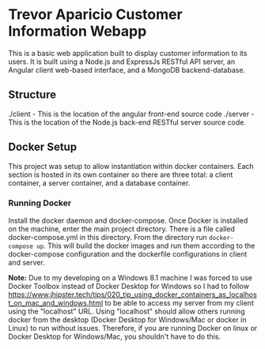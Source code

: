 # Trevor Aparicio Customer Information Webapp
This is a basic web application built to display customer information to its users. It is built using a Node.js and ExpressJs RESTful API server, an Angular client web-based interface, and a MongoDB backend-database.

## Structure
./client - This is the location of the angular front-end source code
./server - This is the location of the Node.js back-end RESTful server source code.

## Docker Setup
This project was setup to allow instantiation within docker containers. Each section is hosted in its own container so there are three total: a client container, a server container, and a database container.

### Running Docker
Install the docker daemon and docker-compose. Once Docker is installed on the machine, enter the main project directory. There is a file called docker-compose.yml in this directory. From the directory run `docker-compose up`. This will build the docker images and run them according to the docker-compose configuration and the dockerfile configurations in client and server.

**Note:**
Due to my developing on a Windows 8.1 machine I was forced to use Docker Toolbox instead of Docker Desktop for Windows so I had to follow https://www.jhipster.tech/tips/020_tip_using_docker_containers_as_localhost_on_mac_and_windows.html to be able to access my server from my client using the "localhost" URL. Using "localhost" should allow others running docker from the desktop (Docker Desktop for Windows/Mac or docker in Linux) to run without issues. Therefore, if you are running Docker on linux or Docker Desktop for Windows/Mac, you shouldn't have to do this.
